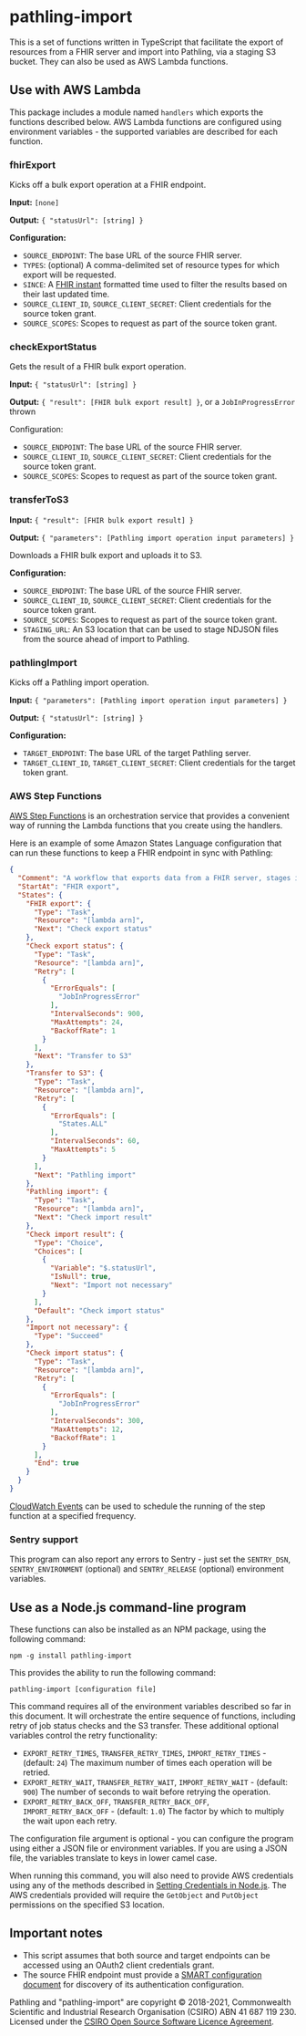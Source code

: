 # pathling-import

This is a set of functions written in TypeScript that facilitate the export of 
resources from a FHIR server and import into Pathling, via a staging S3 bucket. 
They can also be used as AWS Lambda functions.

## Use with AWS Lambda

This package includes a module named `handlers` which exports the functions 
described below. AWS Lambda functions are configured using environment 
variables - the supported variables are described for each function.

### fhirExport

Kicks off a bulk export operation at a FHIR endpoint.

**Input:** `[none]`

**Output:** `{ "statusUrl": [string] }`

**Configuration:**

- `SOURCE_ENDPOINT`: The base URL of the source FHIR server.
- `TYPES`: (optional) A comma-delimited set of resource types for which export 
  will be requested.
- `SINCE`: A [FHIR instant](https://hl7.org/fhir/R4/datatypes.html#instant) 
  formatted time used to filter the results based on their last updated time.
- `SOURCE_CLIENT_ID`, `SOURCE_CLIENT_SECRET`: Client credentials for the source 
  token grant.
- `SOURCE_SCOPES`: Scopes to request as part of the source token grant.

### checkExportStatus

Gets the result of a FHIR bulk export operation.

**Input:** `{ "statusUrl": [string] }`

**Output:** `{ "result": [FHIR bulk export result] }`, or a `JobInProgressError` 
thrown

Configuration:

- `SOURCE_ENDPOINT`: The base URL of the source FHIR server.
- `SOURCE_CLIENT_ID`, `SOURCE_CLIENT_SECRET`: Client credentials for the source 
  token grant.
- `SOURCE_SCOPES`: Scopes to request as part of the source token grant.

### transferToS3

**Input:** `{ "result": [FHIR bulk export result] }`

**Output:** `{ "parameters": [Pathling import operation input parameters] }`

Downloads a FHIR bulk export and uploads it to S3.

**Configuration:**

- `SOURCE_ENDPOINT`: The base URL of the source FHIR server.
- `SOURCE_CLIENT_ID`, `SOURCE_CLIENT_SECRET`: Client credentials for the source 
  token grant.
- `SOURCE_SCOPES`: Scopes to request as part of the source token grant.
- `STAGING_URL`: An S3 location that can be used to stage NDJSON files from the 
  source ahead of import to Pathling.

### pathlingImport

Kicks off a Pathling import operation.

**Input:** `{ "parameters": [Pathling import operation input parameters] }`

**Output:** `{ "statusUrl": [string] }`

**Configuration:**

- `TARGET_ENDPOINT`: The base URL of the target Pathling server.
- `TARGET_CLIENT_ID`, `TARGET_CLIENT_SECRET`: Client credentials for the target 
  token grant.

### AWS Step Functions

[AWS Step Functions](https://docs.aws.amazon.com/step-functions/latest/dg/welcome.html) 
is an orchestration service that provides a convenient way of running the Lambda 
functions that you create using the handlers.

Here is an example of some Amazon States Language configuration that can run 
these functions to keep a FHIR endpoint in sync with Pathling:

```json
{
  "Comment": "A workflow that exports data from a FHIR server, stages it on S3 and imports it into a Pathling instance",
  "StartAt": "FHIR export",
  "States": {
    "FHIR export": {
      "Type": "Task",
      "Resource": "[lambda arn]",
      "Next": "Check export status"
    },
    "Check export status": {
      "Type": "Task",
      "Resource": "[lambda arn]",
      "Retry": [
        {
          "ErrorEquals": [
            "JobInProgressError"
          ],
          "IntervalSeconds": 900,
          "MaxAttempts": 24,
          "BackoffRate": 1
        }
      ],
      "Next": "Transfer to S3"
    },
    "Transfer to S3": {
      "Type": "Task",
      "Resource": "[lambda arn]",
      "Retry": [
        {
          "ErrorEquals": [
            "States.ALL"
          ],
          "IntervalSeconds": 60,
          "MaxAttempts": 5
        }
      ],
      "Next": "Pathling import"
    },
    "Pathling import": {
      "Type": "Task",
      "Resource": "[lambda arn]",
      "Next": "Check import result"
    },
    "Check import result": {
      "Type": "Choice",
      "Choices": [
        {
          "Variable": "$.statusUrl",
          "IsNull": true,
          "Next": "Import not necessary"
        }
      ],
      "Default": "Check import status"
    },
    "Import not necessary": {
      "Type": "Succeed"
    },
    "Check import status": {
      "Type": "Task",
      "Resource": "[lambda arn]",
      "Retry": [
        {
          "ErrorEquals": [
            "JobInProgressError"
          ],
          "IntervalSeconds": 300,
          "MaxAttempts": 12,
          "BackoffRate": 1
        }
      ],
      "End": true
    }
  }
}
```

[CloudWatch Events](https://docs.aws.amazon.com/step-functions/latest/dg/tutorial-cloudwatch-events-target.html)
can be used to schedule the running of the step function at a specified 
frequency.

### Sentry support

This program can also report any errors to Sentry - just set the `SENTRY_DSN`, 
`SENTRY_ENVIRONMENT` (optional) and `SENTRY_RELEASE` (optional) environment 
variables.

## Use as a Node.js command-line program

These functions can also be installed as an NPM package, using the following 
command:

```
npm -g install pathling-import
```

This provides the ability to run the following command:

```
pathling-import [configuration file]
```

This command requires all of the environment variables described so far in this 
document. It will orchestrate the entire sequence of functions, including retry 
of job status checks and the S3 transfer. These additional optional variables 
control the retry functionality:

- `EXPORT_RETRY_TIMES`, `TRANSFER_RETRY_TIMES`, `IMPORT_RETRY_TIMES` - 
  (default: `24`) The maximum number of times each operation will be retried.
- `EXPORT_RETRY_WAIT`, `TRANSFER_RETRY_WAIT`, `IMPORT_RETRY_WAIT` - 
  (default: `900`) The number of seconds to wait before retrying the operation.
- `EXPORT_RETRY_BACK_OFF`, `TRANSFER_RETRY_BACK_OFF`, `IMPORT_RETRY_BACK_OFF` - 
  (default: `1.0`) The factor by which to multiply the wait upon each retry.

The configuration file argument is optional - you can configure the program 
using either a JSON file or environment variables. If you are using a JSON file, 
the variables translate to keys in lower camel case.

When running this command, you will also need to provide AWS credentials using 
any of the methods described in 
[Setting Credentials in Node.js](https://docs.aws.amazon.com/sdk-for-javascript/v2/developer-guide/setting-credentials-node.html). 
The AWS credentials provided will require the `GetObject` and `PutObject` 
permissions on the specified S3 location.

## Important notes

* This script assumes that both source and target endpoints can be accessed
  using an OAuth2 client credentials grant.
* The source FHIR endpoint must provide a 
  [SMART configuration document](https://hl7.org/fhir/smart-app-launch/conformance/index.html#using-well-known) 
  for discovery of its authentication configuration.

Pathling and "pathling-import" are copyright © 2018-2021, Commonwealth 
Scientific and Industrial Research Organisation (CSIRO) ABN 41 687 119 230. 
Licensed under the [CSIRO Open Source Software Licence Agreement](./LICENSE.md).
